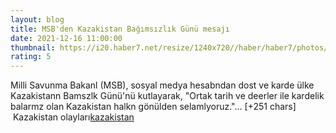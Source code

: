 ```yaml
--- 
layout: blog
title: MSB'den Kazakistan Bağımsızlık Günü mesajı
date: 2021-12-16 11:00:00
thumbnail: https://i20.haber7.net/resize/1240x720//haber/haber7/photos/2021/50/msbden_kazakistan_bagimsizlik_gunu_mesaji_1639652391_1736.jpg
rating: 5
---
```

Milli Savunma Bakanl (MSB), sosyal medya hesabndan dost ve karde ülke Kazakistann Bamszlk Günü'nü kutlayarak, "Ortak tarih ve deerler ile kardelik balarmz olan Kazakistan halkn gönülden selamlyoruz."… [+251 chars]</br>&nbsp;Kazakistan olayları<a href="https://www.dental-ilan.org/">kazakistan</a>